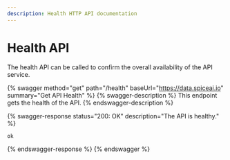 ```yaml
---
description: Health HTTP API documentation
---
```


# Health API

The health API can be called to confirm the overall availability of the API service.

{% swagger method="get" path="/health" baseUrl="https://data.spiceai.io" summary="Get API Health" %}
{% swagger-description %}
This endpoint gets the health of the API.
{% endswagger-description %}

{% swagger-response status="200: OK" description="The API is healthy." %}
```javascript
ok
```
{% endswagger-response %}
{% endswagger %}

